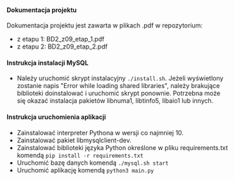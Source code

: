 #### Dokumentacja projektu
Dokumentacja projektu jest zawarta w plikach .pdf w repozytorium:
* z etapu 1: BD2_z09_etap_1.pdf
* z etapu 2: BD2_z09_etap_2.pdf

#### Instrukcja instalacji MySQL
* Należy uruchomić skrypt instalacyjny `./install.sh`. Jeżeli wyświetlony zostanie napis "Error
while loading shared libraries", należy brakujące biblioteki doinstalować i uruchomić skrypt ponownie. Potrzebna
może się okazać instalacja pakietów libnuma1, libtinfo5, libaio1 lub innych.

#### Instrukcja uruchomienia aplikacji
* Zainstalować interpreter Pythona w wersji co najmniej 10.
* Zainstalować pakiet libmysqlclient-dev.
* Zainstalować biblioteki języka Python określone w pliku requirements.txt komendą `pip install -r requirements.txt`
* Uruchomić bazę danych komendą `./mysql.sh start`
* Uruchomić aplikację komendą `python3 main.py`
